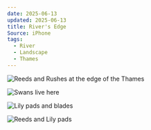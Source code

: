 ```yaml
---
date: 2025-06-13
updated: 2025-06-13
title: River's Edge
Source: iPhone
tags:
  - River
  - Landscape
  - Thames
---
```



![Reeds and Rushes at the edge of the Thames](https://www.flickr.com/photo_download.gne?size=h&id=54586505623&secret=0976b32bfd)

<!-- more -->

![Swans live here](https://www.flickr.com/photo_download.gne?size=h&id=54586478829&secret=c8f32076e3)

![Lily pads and blades](https://www.flickr.com/photo_download.gne?size=h&id=54585416467&secret=d3adcbd536)

![Reeds and Lily pads](https://live.staticflickr.com/65535/54586478729_9ec99f13c6_h.jpg)